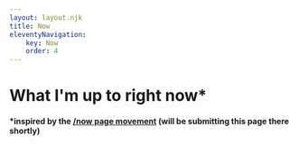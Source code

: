 ```yaml
---
layout: layout.njk
title: Now
eleventyNavigation:
    key: Now
    order: 4
---
```


# What I'm up to right now*

#### *inspired by the [/now page movement](https://nownownow.com) (will be submitting this page there shortly)